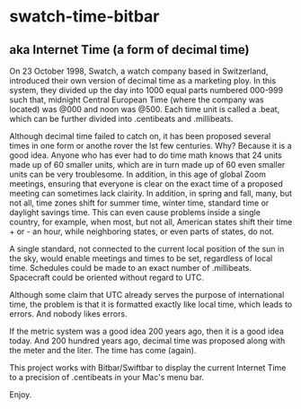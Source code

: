 # swatch-time-bitbar
## aka Internet Time (a form of decimal time)

On 23 October 1998, Swatch, a watch company based in Switzerland, introduced their own version of decimal time as a marketing ploy. In this system, they divided up the day into 1000 equal parts numbered 000-999 such that, midnight Central European Time (where the company was located) was @000 and noon was @500. Each time unit is called a .beat, which can be further divided into .centibeats and .millibeats.

Although decimal time failed to catch on, it has been proposed several times in one form or anothe rover the lst few centuries. Why? Because it is a good idea. Anyone who has ever had to do time math knows that 24 units made up of 60 smaller units, which are in turn made up of 60 even smaller units can be very troublesome. In addition, in this age of global Zoom meetings, ensuring that everyone is clear on the exact time of a proposed meeting can sometimes lack clairity. In addition, in spring and fall, many, but not all, time zones shift for summer time, winter time, standard time or daylight savings time. This can even cause problems inside a single country, for example, when most, but not all, American states shift their time + or - an hour, while neighboring states, or even parts of states, do not.

A single standard, not connected to the current local position of the sun in the sky, would enable meetings and times to be set, regardless of local time. Schedules could be made to an exact number of .millibeats. Spacecraft could be oriented without regard to UTC.

Although some claim that UTC already serves the purpose of international time, the problem is that it is formatted exactly like local time, which leads to errors. And nobody likes errors. 

If the metric system was a good idea 200 years ago, then it is a good idea today. And 200 hundred years ago, decimal time was proposed along with the meter and the liter. The time has come (again). 

This project works with Bitbar/Swiftbar to display the current Internet Time to a precision of .centibeats in your Mac's menu bar.

Enjoy.

